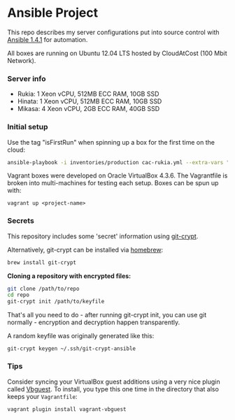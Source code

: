 Ansible Project
===============

This repo describes my server configurations put into source control with [Ansible 1.4.1](http://www.ansible.com/home) for automation.

All boxes are running on Ubuntu 12.04 LTS hosted by CloudAtCost (100 Mbit Network).

### Server info

* Rukia: 1 Xeon vCPU, 512MB ECC RAM, 10GB SSD
* Hinata: 1 Xeon vCPU, 512MB ECC RAM, 10GB SSD
* Mikasa: 4 Xeon vCPU, 2GB ECC RAM, 40GB SSD

### Initial setup

Use the tag "isFirstRun" when spinning up a box for the first time on the cloud:

```bash
ansible-playbook -i inventories/production cac-rukia.yml --extra-vars "isFirstRun=True"
```

Vagrant boxes were developed on Oracle VirtualBox 4.3.6. The Vagrantfile is broken into multi-machines for testing each setup. Boxes can be spun up with:

```
vagrant up <project-name>
```


### Secrets

This repository includes some 'secret' information using [git-crypt](https://www.agwa.name/projects/git-crypt/).

Alternatively, git-crypt can be installed via [homebrew](http://brew.sh):

```bash
brew install git-crypt
```

**Cloning a repository with encrypted files:**

```bash
git clone /path/to/repo
cd repo
git-crypt init /path/to/keyfile
```

That's all you need to do - after running git-crypt init, you can use git normally - encryption and decryption happen transparently.

A random keyfile was originally generated like this:

```
git-crypt keygen ~/.ssh/git-crypt-ansible
```

### Tips

Consider syncing your VirtualBox guest additions using a very nice plugin called [Vbguest](https://github.com/dotless-de/vagrant-vbguest). To install, you type this one time in the directory that also keeps your `Vagrantfile`:

```
vagrant plugin install vagrant-vbguest
```